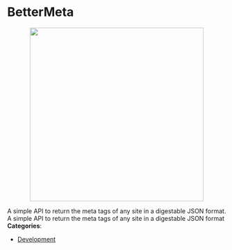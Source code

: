 # BetterMeta

<p align="center">
    <img width="400" src="https://raw.githubusercontent.com/awesome-apis/awesome-apis/apis/bettermeta/logo_256x256.png" />
</p>


A simple API to return the meta tags of any site in a digestable JSON format.  A simple API to return the meta tags of any site in a digestable JSON format
**Categories**:

- [Development](https://github/awesome-apis/awesome-apis#development)



